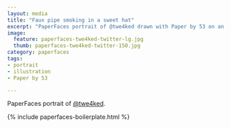 ```yaml
---
layout: media
title: "Faux pipe smoking in a sweet hat"
excerpt: "PaperFaces portrait of @twe4ked drawn with Paper by 53 on an iPad."
image: 
  feature: paperfaces-twe4ked-twitter-lg.jpg
  thumb: paperfaces-twe4ked-twitter-150.jpg
category: paperfaces
tags: 
- portrait
- illustration
- Paper by 53

---
```


PaperFaces portrait of [@twe4ked](http://twitter.com/twe4ked).

{% include paperfaces-boilerplate.html %}